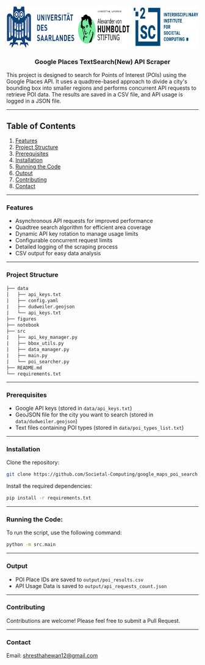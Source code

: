 <!-- PROJECT LOGO -->
<br />
<div align="center">
  <a href="https://www.i2sc.net">
    <img src="figures/logo.png" ="Logo" width="800" height="110">
  </a>

  <h3 align="center">Google Places TextSearch(New) API Scraper</h3>

</div>

This project is designed to search for Points of Interest (POIs) using the Google Places API. It uses a quadtree-based approach to divide a city's bounding box into smaller regions and performs concurrent API requests to retrieve POI data. The results are saved in a CSV file, and API usage is logged in a JSON file.


---

## **Table of Contents**
1. [Features](#features)
2. [Project Structure](#project-structure)
3. [Prerequisites](#prerequisites)
4. [Installation](#installation)
6. [Running the Code](#running-the-code)
7. [Output](#output)
8. [Contributing](#contributing)
9. [Contact](#contact)

---

### Features
- Asynchronous API requests for improved performance
- Quadtree search algorithm for efficient area coverage
- Dynamic API key rotation to manage usage limits
- Configurable concurrent request limits
- Detailed logging of the scraping process
- CSV output for easy data analysis

---

### Project Structure
```
├── data
│   ├── api_keys.txt
|   ├── config.yaml
|   ├── dudweiler.geojson 
|   └── api_keys.txt
├── figures
├── notebook
├── src
|   ├── api_key_manager.py
|   ├── bbox_utils.py
|   ├── data_manager.py
|   ├── main.py
|   └── poi_searcher.py
├── README.md
└── requirements.txt
```
---

### Prerequisites
- Google API keys (stored in `data/api_keys.txt`)
- GeoJSON file for the city you want to search (stored in `data/dudweiler.geojson`)
- Text files containing POI types (stored in `data/poi_types_list.txt`)

---

### Installation

Clone the repository:
```bash
git clone https://github.com/Societal-Computing/google_maps_poi_search.git
```

Install the required dependencies:
```bash
pip install -r requirements.txt
```

---

### Running the Code:
To run the script, use the following command:
```bash
python -m src.main
```
---

### Output
- POI Place IDs are saved to `output/poi_results.csv`
- API Usage Data is saved to `output/api_requests_count.json`

---

### Contributing
Contributions are welcome! Please feel free to submit a Pull Request.

--- 

### Contact
Email: shresthahewan12@gmail.com
